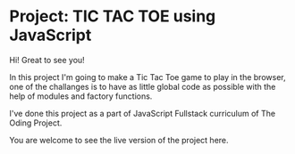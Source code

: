 # Project: TIC TAC TOE using JavaScript

Hi! Great to see you!

In this project I'm going to make a Tic Tac Toe game to play in the browser, one of the challanges is to have as little global code as possible with the help of modules and factory functions.

I've done this project as a part of JavaScript Fullstack curriculum of The Oding Project.

You are welcome to see the live version of the project here.
